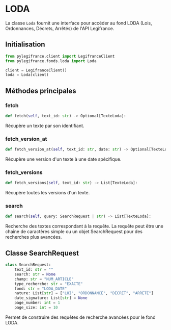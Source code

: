 # LODA

La classe `Loda` fournit une interface pour accéder au fond LODA (Lois, Ordonnances, Décrets, Arrêtés) de l'API Legifrance.

## Initialisation

```python
from pylegifrance.client import LegifranceClient
from pylegifrance.fonds.loda import Loda

client = LegifranceClient()
loda = Loda(client)
```

## Méthodes principales

### fetch

```python
def fetch(self, text_id: str) -> Optional[TexteLoda]:
```

Récupère un texte par son identifiant.

### fetch_version_at

```python
def fetch_version_at(self, text_id: str, date: str) -> Optional[TexteLoda]:
```

Récupère une version d'un texte à une date spécifique.

### fetch_versions

```python
def fetch_versions(self, text_id: str) -> List[TexteLoda]:
```

Récupère toutes les versions d'un texte.

### search

```python
def search(self, query: SearchRequest | str) -> List[TexteLoda]:
```

Recherche des textes correspondant à la requête. La requête peut être une chaîne de caractères simple ou un objet SearchRequest pour des recherches plus avancées.

## Classe SearchRequest

```python
class SearchRequest:
    text_id: str = ""
    search: str = None
    champ: str = "NUM_ARTICLE"
    type_recherche: str = "EXACTE"
    fond: str = "LODA_DATE"
    nature: List[str] = ["LOI", "ORDONNANCE", "DECRET", "ARRETE"]
    date_signature: List[str] = None
    page_number: int = 1
    page_size: int = 10
```

Permet de construire des requêtes de recherche avancées pour le fond LODA.
